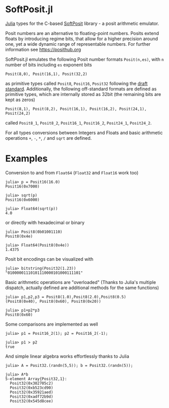 # SoftPosit.jl

[Julia](https://julialang.org/) types for the C-based [SoftPosit](https://gitlab.com/cerlane/SoftPosit) library - a posit arithmetic emulator.

Posit numbers are an alternative to floating-point numbers. Posits extend floats by introducing regime bits, that allow for a higher precision around one, yet a wide dynamic range of representable numbers. For further information see https://posithub.org

SoftPosit.jl emulates the following Posit number formats `Posit(n,es)`, with `n` number of bits including `es` exponent bits

    Posit(8,0), Posit(16,1), Posit(32,2)
    
as primitive types called `Posit8`, `Posit16`, `Posit32` following the [draft standard](https://posithub.org/docs/posit_standard.pdf). Additionally, the following off-standard formats are defined as primitive types, which are internally stored as 32bit (the remaining bits are kept as zeros)

    Posit(8,1), Posit(8,2), Posit(16,1), Posit(16,2), Posit(24,1), Posit(24,2)
   
called `Posit8_1`, `Posit8_2`, `Posit16_1`, `Posit16_2`, `Posit24_1`, `Posit24_2`.

For all types conversions between Integers and Floats and basic arithmetic operations `+`, `-`, `*`, `/` and `sqrt` are defined.

# Examples

Conversion to and from `Float64` (`Float32` and `Float16` work too)

    julia> p = Posit16(16.0)
    Posit16(0x7000)

    julia> sqrt(p)
    Posit16(0x6000)

    julia> Float64(sqrt(p))
    4.0

or directly with hexadecimal or binary

    julia> Posit8(0b01001110)
    Posit8(0x4e)

    julia> Float64(Posit8(0x4e))
    1.4375
  
Posit bit encodings can be visualized with

    julia> bitstring(Posit32(1.23))
    "01000001110101110000101000111101"

Basic arithmetic operations are "overloaded" (Thanks to Julia's multiple dispatch, actually defined are additional methods for the same functions)

    julia> p1,p2,p3 = Posit8(1.0),Posit8(2.0),Posit8(0.5)
    (Posit8(0x40), Posit8(0x60), Posit8(0x20))

    julia> p1+p2*p3
    Posit8(0x60)

Some comparisons are implemented as well

    julia> p1 = Posit16_2(1); p2 = Posit16_2(-1);

    julia> p1 > p2
    true

And simple linear algebra works effortlessly thanks to Julia
    
    julia> A = Posit32.(randn(5,5)); b = Posit32.(randn(5));

    julia> A*b
    5-element Array{Posit32,1}:
      Posit32(0x302705c2)   
      Posit32(0xb523cd90)   
      Posit32(0x35921aed)
      Posit32(0xadf72b9d)   
      Posit32(0x545d8cee)
